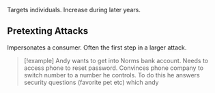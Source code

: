 Targets individuals. Increase during later years.


## Pretexting Attacks
Impersonates a consumer. Often the first step in a larger attack.

>[!example]
> Andy wants to get into Norms bank account. Needs to access phone to reset password. Convinces phone company to switch number to a number he controls. To do this he answers security questions (favorite pet etc) which andy 
